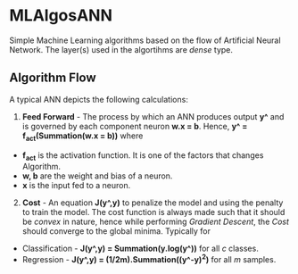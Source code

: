 # MLAlgosANN
Simple Machine Learning algorithms based on the flow of Artificial Neural Network. The layer(s) used in the algortihms are *dense* type.

## Algorithm Flow
A typical ANN depicts the following calculations:

1. **Feed Forward** - 
The process by which an ANN produces output **y^** and is governed by each component neuron **w.x = b**. Hence, **y^ = f<sub>act</sub>(Summation(w.x = b))** where
* **f<sub>act</sub>** is the activation function. It is one of the factors that changes Algorithm.
* **w, b** are the weight and bias of a neuron.
* **x** is the input fed to a neuron.

2. **Cost** - An equation **J(y^,y)** to penalize the model and using the penalty to train the model. The cost function is always made such that it should be *convex* in nature, hence while performing *Gradient Descent*, the *Cost* should converge to the global minima. Typically for 
* Classification - **J(y^,y) = Summation(y.log(y^))** for all *c* classes.
* Regression - **J(y^,y) = (1/2m).Summation((y^-y)<sup>2</sup>)** for all *m* samples.

